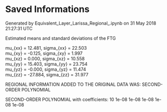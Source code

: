 # Saved Informations 


Generated by Equivalent_Layer_Larissa_Regional_.ipynb on 31 May 2018 21:27:31 UTC



 Estimated means and standard deviations of the FTG 

mu_{xx} =  12.481,     sigma_{xx} =  22.503   
 mu_{xy} =  -0.125,     sigma_{xy} =  1.997   
 mu_{xz} =  0.000,     sigma_{xz} =  10.558   
 mu_{yy} =  15.403,     sigma_{yy} =  23.754   
 mu_{yz} =  -0.000,     sigma_{yz} =  11.474   
 mu_{zz} =  -27.884,     sigma_{zz} =  31.977   
 
REGIONAL INFORMATION ADDED TO THE ORIGINAL DATA WAS: 
 SECOND-ORDER POLYNOMIAL 

 SECOND-ORDER POLYNOMIAL with coefficients: 
10
1e-08
1e-08
1e-08
1e-08
1e-08
